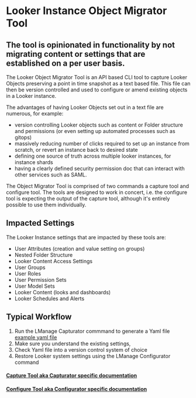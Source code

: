 # Looker Instance Object Migrator Tool 
## The tool is opinionated in functionality by not migrating content or settings that are established on a per user basis.

The Looker Object Migrator Tool is an API based CLI tool to capture Looker Objects preserving a point in time snapshot as a text based file. This file can then be version controlled and used to configure or amend existing objects in a Looker instance. 

The advantages of having Looker Objects set out in a text file are numerous, for example: 
- version controlling Looker objects such as content or Folder structure and permissions (or even setting up automated processes such as gitops)
- massively reducing number of clicks required to set up an instance from scratch, or revert an instance back to desired state
- defining one source of truth across multiple looker instances, for instance shards
- having a clearly defined security permission doc that can interact with other services such as SAML.

The Object Migrator Tool is comprised of two commands a capture tool and configure tool. The tools are designed to work in concert, i.e. the configure tool is expecting the output of the capture tool, although it's entirely possible to use them individually.

## Impacted Settings
The Looker Instance settings that are impacted by these tools are: 
- User Attributes (creation and value setting on groups)
- Nested Folder Structure
- Looker Content Access Settings
- User Groups
- User Roles
- User Permission Sets
- User Model Sets
- Looker Content (looks and dashboards)
- Looker Schedules and Alerts

## Typical Workflow

1. Run the LManage Capturator commmand to generate a Yaml file [example yaml file](#) 
2. Make sure you understand the existing settings, 
3. Check Yaml file into a version control system of choice
4. Restore Looker system settings using the LManage Configurator command

#### [Capture Tool aka Capturator specific documentation](https://github.com/looker-open-source/lmanage/blob/main/instructions/capturator_README.md)
#### [Configure Tool aka Configurator specific documentation](https://github.com/looker-open-source/lmanage/blob/main/instructions/configurator_README.md)



